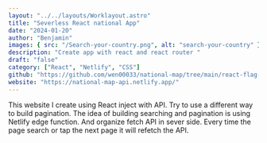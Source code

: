 ```yaml
---
layout: "../../layouts/Worklayout.astro"
title: "Severless React national App"
date: "2024-01-20"
author: "Benjamin"
images: { src: "/Search-your-country.png", alt: "search-your-country" }
description: "Create app with react and react router "
draft: "false"
category: ["React", "Netlify", "CSS"]
github: "https://github.com/wen00033/national-map/tree/main/react-flag-api"
website: "https://national-map-api.netlify.app/"
---
```


This website I create using React inject with API. Try to use a different way to build pagination. The idea of building searching and pagination is using Netlify edge function. And organize fetch API in sever side. Every time the page search or tap the next page it will refetch the API.
